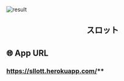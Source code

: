 ![result](https://user-images.githubusercontent.com/61174383/78661679-283de400-790a-11ea-981c-594c38d948d3.gif)



<h2 align="center">スロット</h2>

<p align="center">
  
## 🌐 App URL　

### https://sllott.herokuapp.com/**  
　
